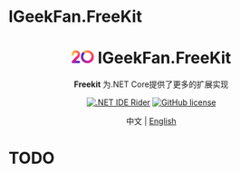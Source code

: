 # IGeekFan.FreeKit


<div align="center">
<h1 align="center"> <img alt="logo" src="docs/images/logo.png" width="40px" />  IGeekFan.FreeKit </h1>

**Freekit** 为.NET Core提供了更多的扩展实现

[![.NET IDE Rider](https://img.shields.io/static/v1?style=float&logo=rider&label=Rider&message=jetbrains&color=red)](https://www.jetbrains.com/rider/)
[![GitHub license](https://img.shields.io/badge/license-MIT-blue.svg)](https://raw.githubusercontent.com/luoyunchong/IGeekFan.AspNetCore.RapiDoc/master/LICENSE)
<p>
    <span>中文</span> |  
    <a href="README.md">English</a>
</p>
</div>


# TODO